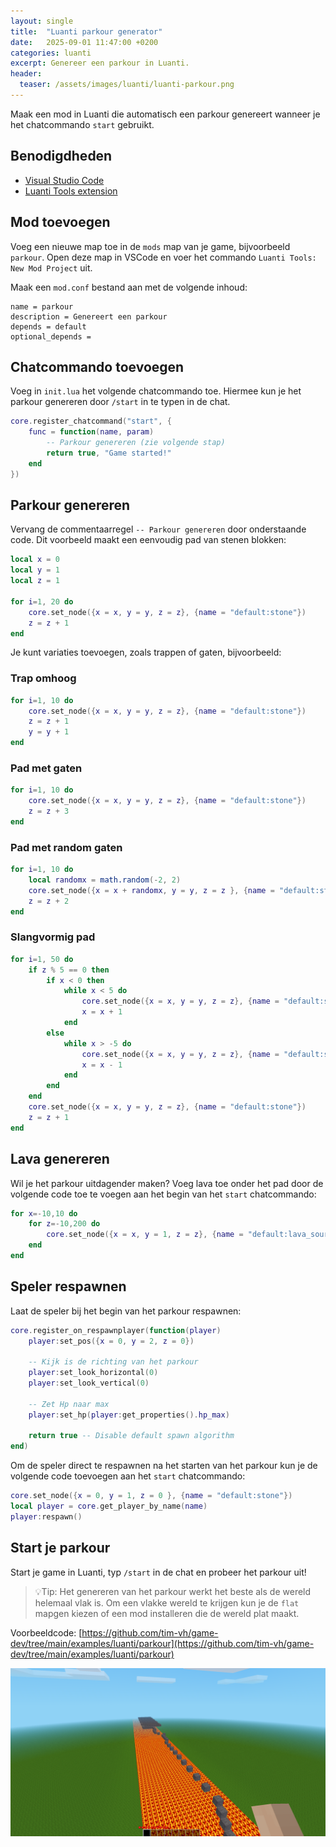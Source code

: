 ```yaml
---
layout: single
title:  "Luanti parkour generator"
date:   2025-09-01 11:47:00 +0200
categories: luanti
excerpt: Genereer een parkour in Luanti.
header:
  teaser: /assets/images/luanti/luanti-parkour.png
---
```


Maak een mod in Luanti die automatisch een parkour genereert wanneer je het chatcommando `start` gebruikt.

## Benodigdheden

-   [Visual Studio Code](https://code.visualstudio.com/)
-   [Luanti Tools extension](https://marketplace.visualstudio.com/items/?itemName=GreenXenith.minetest-tools)

## Mod toevoegen

Voeg een nieuwe map toe in de `mods` map van je game, bijvoorbeeld `parkour`. Open deze map in VSCode en voer het commando `Luanti Tools: New Mod Project` uit.

Maak een `mod.conf` bestand aan met de volgende inhoud:

```
name = parkour
description = Genereert een parkour
depends = default
optional_depends =
```

## Chatcommando toevoegen

Voeg in `init.lua` het volgende chatcommando toe. Hiermee kun je het parkour genereren door `/start` in te typen in de chat.

```lua
core.register_chatcommand("start", {
    func = function(name, param)
        -- Parkour genereren (zie volgende stap)
        return true, "Game started!"
    end
})
```

## Parkour genereren

Vervang de commentaarregel `-- Parkour genereren` door onderstaande code. Dit voorbeeld maakt een eenvoudig pad van stenen blokken:

```lua
local x = 0
local y = 1
local z = 1

for i=1, 20 do
    core.set_node({x = x, y = y, z = z}, {name = "default:stone"})
    z = z + 1
end
```

Je kunt variaties toevoegen, zoals trappen of gaten, bijvoorbeeld:

### Trap omhoog
```lua
for i=1, 10 do
    core.set_node({x = x, y = y, z = z}, {name = "default:stone"})
    z = z + 1
    y = y + 1
end
```

### Pad met gaten
```lua
for i=1, 10 do
    core.set_node({x = x, y = y, z = z}, {name = "default:stone"})
    z = z + 3
end
```

### Pad met random gaten
```lua
for i=1, 10 do
    local randomx = math.random(-2, 2)
    core.set_node({x = x + randomx, y = y, z = z }, {name = "default:stone"})
    z = z + 2
end
```

### Slangvormig pad
```lua
for i=1, 50 do
    if z % 5 == 0 then
        if x < 0 then
            while x < 5 do
                core.set_node({x = x, y = y, z = z}, {name = "default:stone"})
                x = x + 1
            end
        else
            while x > -5 do
                core.set_node({x = x, y = y, z = z}, {name = "default:stone"})
                x = x - 1
            end
        end
    end
    core.set_node({x = x, y = y, z = z}, {name = "default:stone"})
    z = z + 1
end
```

## Lava genereren

Wil je het parkour uitdagender maken? Voeg lava toe onder het pad door de volgende code toe te voegen aan het begin van het `start` chatcommando:

```lua
for x=-10,10 do
    for z=-10,200 do
        core.set_node({x = x, y = 1, z = z}, {name = "default:lava_source"})
    end
end
```

## Speler respawnen

Laat de speler bij het begin van het parkour respawnen:

```lua
core.register_on_respawnplayer(function(player)
    player:set_pos({x = 0, y = 2, z = 0})

    -- Kijk is de richting van het parkour
    player:set_look_horizontal(0)
    player:set_look_vertical(0)

    -- Zet Hp naar max
    player:set_hp(player:get_properties().hp_max)
    
    return true -- Disable default spawn algorithm
end)
```

Om de speler direct te respawnen na het starten van het parkour kun je de volgende code toevoegen aan het `start` chatcommando:

```lua
core.set_node({x = 0, y = 1, z = 0 }, {name = "default:stone"})
local player = core.get_player_by_name(name)
player:respawn()
```

## Start je parkour

Start je game in Luanti, typ `/start` in de chat en probeer het parkour uit!

> 💡Tip: Het genereren van het parkour werkt het beste als de wereld helemaal vlak is. Om een vlakke wereld te krijgen kun je  de `flat` mapgen kiezen of een mod installeren die de wereld plat maakt.

Voorbeeldcode: [https://github.com/tim-vh/game-dev/tree/main/examples/luanti/parkour](https://github.com/tim-vh/game-dev/tree/main/examples/luanti/parkour)

![Luanti parkour](/assets/images/luanti/luanti-parkour.png)
